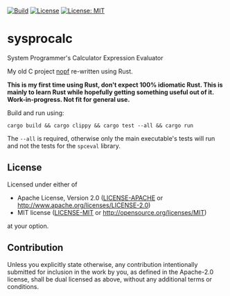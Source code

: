 [![Build](https://github.com/Teknomancer/sysprocalc/workflows/Build/badge.svg)](https://github.com/Teknomancer/sysprocalc/actions?query=workflow%3ABuild)
[![License](https://img.shields.io/badge/License-Apache%202.0-blue.svg)](https://opensource.org/licenses/Apache-2.0)
[![License: MIT](https://img.shields.io/badge/License-MIT-yellow.svg)](https://opensource.org/licenses/MIT)
 
  
# sysprocalc
System Programmer's Calculator Expression Evaluator

My old C project [nopf](https://github.com/Teknomancer/nopf) re-written using Rust.

**This is my first time using Rust, don't expect 100% idiomatic Rust. This is mainly to learn Rust while hopefully getting something useful out of it. Work-in-progress. Not fit for general use.**

Build and run using:
```
cargo build && cargo clippy && cargo test --all && cargo run
```

The `--all` is required, otherwise only the main executable's tests will run and not the tests for the `spceval` library.

## License

Licensed under either of

 * Apache License, Version 2.0
   ([LICENSE-APACHE](LICENSE-APACHE) or http://www.apache.org/licenses/LICENSE-2.0)
 * MIT license
   ([LICENSE-MIT](LICENSE-MIT) or http://opensource.org/licenses/MIT)

at your option.

## Contribution

Unless you explicitly state otherwise, any contribution intentionally submitted
for inclusion in the work by you, as defined in the Apache-2.0 license, shall be
dual licensed as above, without any additional terms or conditions.

